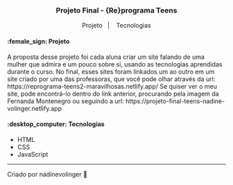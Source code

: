 <h3 align="center"> 
	Projeto Final - {Re}programa Teens
</h3>
<p align="center"> 
  <a>Projeto</a>&nbsp;&nbsp;&nbsp;|&nbsp;&nbsp;&nbsp;
  <a>Tecnologias</a>
</p>

<h4>:female_sign: Projeto </h4>

<p> A proposta desse projeto foi cada aluna criar um site falando de uma mulher que admira e um pouco sobre si, usando as tecnologias aprendidas durante o curso. No final, esses sites foram linkados um ao outro em um site criado por uma das professoras, que você pode olhar através da url: https://reprograma-teens2-maravilhosas.netlify.app/
	Se quiser ver o meu site, pode encontrá-lo dentro do link anterior, procurando pela imagem da Fernanda Montenegro ou seguindo a url: https://projeto-final-teens-nadine-volinger.netlify.app
</p>
<h4>:desktop_computer: Tecnologias </h4>

- HTML
- CSS
- JavaScript

  
---
Criado por nadinevolinger :crescent_moon:
